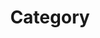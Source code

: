 ---
title : "Category"
layout : categories
pormalink : /categories/
author_profile: true
sidebar_main: true
---